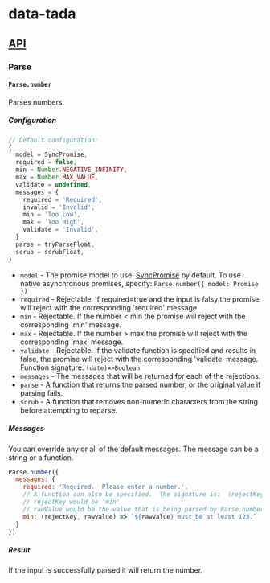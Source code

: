 # data-tada

## [API](api.md)

### Parse

#### `Parse.number`

Parses numbers.

##### Configuration
```js
// Default configuration:
{
  model = SyncPromise,
  required = false,
  min = Number.NEGATIVE_INFINITY,
  max = Number.MAX_VALUE,
  validate = undefined,
  messages = {
    required = 'Required',
    invalid = 'Invalid',
    min = 'Too Low',
    max = 'Too High',
    validate = 'Invalid',
  }
  parse = tryParseFloat,
  scrub = scrubFloat,
}
```

- `model` - The promise model to use.  [SyncPromise](api.sync-promise.md) by default.  To use native asynchronous promises, specify: `Parse.number({ model: Promise })`
- `required` - Rejectable.  If required=true and the input is falsy the promise will reject with the corresponding 'required' message.
- `min` - Rejectable.  If the number < min the promise will reject with the corresponding 'min' message.
- `max` - Rejectable.  If the number > max the promise will reject with the corresponding 'max' message.
- `validate` - Rejectable.  If the validate function is specified and results in false, the promise will reject with the corresponding 'validate' message.  Function signature: `(date)=>Boolean`.
- `messages` - The messages that will be returned for each of the rejections.
- `parse` - A function that returns the parsed number, or the original value if parsing fails.
- `scrub` - A function that removes non-numeric characters from the string before attempting to reparse.

##### Messages
You can override any or all of the default messages.  The message can be a string or a function.
```js
Parse.number({
  messages: {
    required: 'Required.  Please enter a number.',
    // A function can also be specified.  The signature is:  (rejectKey, rawValue) => Any
    // rejectKey would be 'min'
    // rawValue would be the value that is being parsed by Parse.number
    min: (rejectKey, rawValue) => `${rawValue} must be at least 123.`
  }
})
```

##### Result
If the input is successfully parsed it will return the number.
